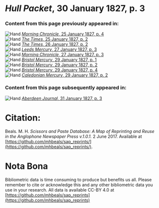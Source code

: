 # *Hull Packet*, 30 January 1827, p. 3  
  
### Content from this page previously appeared in:  
![Hand](http://scissorsandpaste.net/wp-content/uploads/2017/06/smallhandpointer.png) [*Morning Chronicle*, 25 January 1827, p. 4](https://mhbeals.github.io/sap_html/Morning-Chronicle/Morning-Chronicle-25-January-1827-p-4)  
![Hand](http://scissorsandpaste.net/wp-content/uploads/2017/06/smallhandpointer.png) [*The Times*, 25 January 1827, p. 2](https://mhbeals.github.io/sap_html/The-Times/The-Times-25-January-1827-p-2)  
![Hand](http://scissorsandpaste.net/wp-content/uploads/2017/06/smallhandpointer.png) [*The Times*, 26 January 1827, p. 2](https://mhbeals.github.io/sap_html/The-Times/The-Times-26-January-1827-p-2)  
![Hand](http://scissorsandpaste.net/wp-content/uploads/2017/06/smallhandpointer.png) [*Leeds Mercury*, 27 January 1827, p. 3](https://mhbeals.github.io/sap_html/Leeds-Mercury/Leeds-Mercury-27-January-1827-p-3)  
![Hand](http://scissorsandpaste.net/wp-content/uploads/2017/06/smallhandpointer.png) [*Morning Chronicle*, 27 January 1827, p. 3](https://mhbeals.github.io/sap_html/Morning-Chronicle/Morning-Chronicle-27-January-1827-p-3)  
![Hand](http://scissorsandpaste.net/wp-content/uploads/2017/06/smallhandpointer.png) [*Bristol Mercury*, 29 January 1827, p. 1](https://mhbeals.github.io/sap_html/Bristol-Mercury/Bristol-Mercury-29-January-1827-p-1)  
![Hand](http://scissorsandpaste.net/wp-content/uploads/2017/06/smallhandpointer.png) [*Bristol Mercury*, 29 January 1827, p. 2](https://mhbeals.github.io/sap_html/Bristol-Mercury/Bristol-Mercury-29-January-1827-p-2)  
![Hand](http://scissorsandpaste.net/wp-content/uploads/2017/06/smallhandpointer.png) [*Bristol Mercury*, 29 January 1827, p. 4](https://mhbeals.github.io/sap_html/Bristol-Mercury/Bristol-Mercury-29-January-1827-p-4)  
![Hand](http://scissorsandpaste.net/wp-content/uploads/2017/06/smallhandpointer.png) [*Caledonian Mercury*, 29 January 1827, p. 2](https://mhbeals.github.io/sap_html/Caledonian-Mercury/Caledonian-Mercury-29-January-1827-p-2)  
  
### Content from this page subsequently appeared in:  
![Hand](http://scissorsandpaste.net/wp-content/uploads/2017/06/smallhandpointer.png) [*Aberdeen Journal*, 31 January 1827, p. 3](https://mhbeals.github.io/sap_html/Aberdeen-Journal/Aberdeen-Journal-31-January-1827-p-3)  


# Citation: 

Beals. M. H. *Scissors and Paste Database: A Map of Reprinting and Reuse in the Anglophone Newspaper Press v.1.0.1.* 2 June 2017. Available at [https://github.com/mhbeals/sap_reprints/](https://github.com/mhbeals/sap_reprints/). 

# Nota Bona

Bibliometric data is time consuming to produce but benefits us all. Please remember to cite or acknowledge this and any other bibliometric data you use in your research. All data is available CC-BY 4.0 at [https://github.com/mhbeals/sap_reprints](https://github.com/mhbeals/sap_reprints)